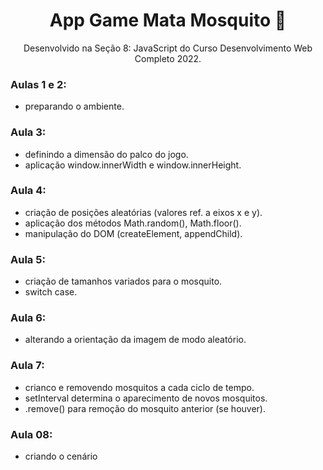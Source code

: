 <div align="center">

# App Game Mata Mosquito 🦟
Desenvolvido na Seção 8: JavaScript do Curso Desenvolvimento Web Completo 2022.

</div>

### Aulas 1 e 2: 
- preparando o ambiente.

### Aula 3:
- definindo a dimensão do palco do jogo.
- aplicação window.innerWidth e window.innerHeight.

### Aula 4:
- criação de posições aleatórias (valores ref. a eixos x e y).
- aplicação dos métodos Math.random(), Math.floor().
- manipulação do DOM (createElement, appendChild).

### Aula 5:
- criação de tamanhos variados para o mosquito.
- switch case.

### Aula 6:
- alterando a orientação da imagem de modo aleatório.

### Aula 7:
- crianco e removendo mosquitos a cada ciclo de tempo.
- setInterval determina o aparecimento de novos mosquitos.
- .remove() para remoção do mosquito anterior (se houver).

### Aula 08: 
- criando o cenário